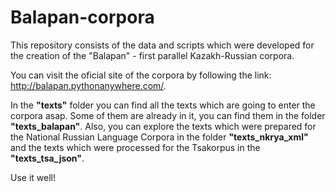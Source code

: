# Balapan-corpora
This repository consists of the data and scripts which were developed for the creation of the "Balapan" - first parallel Kazakh-Russian corpora.

You can visit the oficial site of the corpora by following the link: http://balapan.pythonanywhere.com/.

In the **"texts"** folder you can find all the texts which are going to enter the  corpora asap. Some of them are already in it, you can find them in the folder **"texts_balapan"**. Also, you can explore the texts which were prepared for the National Russian Language Corpora in the folder **"texts_nkrya_xml"** and the texts which were processed for the Tsakorpus in the **"texts_tsa_json"**.

Use it well!

